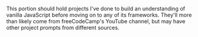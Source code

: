 This portion should hold projects I've done to build an understanding of vanilla JavaScript before moving on to any of its frameworks. They'll more than likely come from freeCodeCamp's YouTube channel, but may have other project prompts from different sources.
